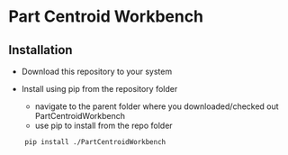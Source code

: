 # Part Centroid Workbench

## Installation

- Download this repository to your system

- Install using pip from the repository folder
  - navigate to the parent folder where you downloaded/checked out PartCentroidWorkbench
  - use pip to install from the repo folder
```
    pip install ./PartCentroidWorkbench
```